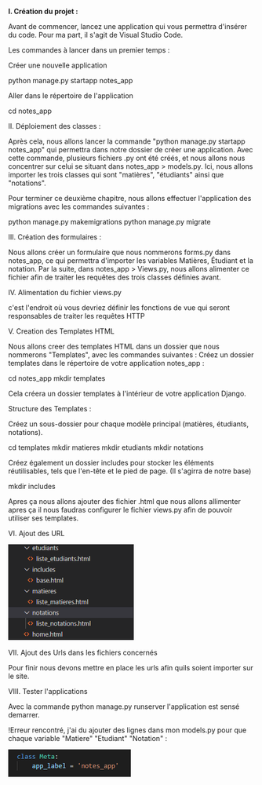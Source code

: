 
__I. Création du projet :__

 Avant de commencer, lancez une application qui vous permettra d'insérer du code. Pour ma part, il s'agit de Visual Studio Code.

Les commandes à lancer dans un premier temps :

 Créer une nouvelle application

python manage.py startapp notes_app

 Aller dans le répertoire de l'application

cd notes_app

II. Déploiement des classes :

 Après cela, nous allons lancer la commande "python manage.py startapp notes_app" qui permettra dans notre dossier de créer une application. Avec cette commande, plusieurs fichiers .py ont été créés, et nous allons nous concentrer sur celui se situant dans notes_app > models.py. Ici, nous allons importer les trois classes qui sont "matières", "étudiants" ainsi que "notations".

 Pour terminer ce deuxième chapitre, nous allons effectuer l'application des migrations avec les commandes suivantes :

python manage.py makemigrations
python manage.py migrate

III. Création des formulaires :

 Nous allons créer un formulaire que nous nommerons forms.py dans notes_app, ce qui permettra d'importer les variables Matières, Étudiant et la notation. Par la suite, dans notes_app > Views.py, nous allons alimenter ce fichier afin de traiter les requêtes des trois classes définies avant.

IV. Alimentation du fichier views.py

c'est l'endroit où vous devriez définir les fonctions de vue qui seront responsables de traiter les requêtes HTTP 

V. Creation des Templates HTML 

 Nous allons creer des templates HTML dans un dossier que nous nommerons "Templates", avec les commandes suivantes :
 Créez un dossier templates dans le répertoire de votre application notes_app :

cd notes_app
mkdir templates

 Cela créera un dossier templates à l'intérieur de votre application Django.

Structure des Templates :

 Créez un sous-dossier pour chaque modèle principal (matières, étudiants, notations).

cd templates
mkdir matieres
mkdir etudiants
mkdir notations

 Créez également un dossier includes pour stocker les éléments réutilisables, tels que l'en-tête et le pied de page. (Il s'agirra de notre base)

mkdir includes

 Apres ça nous allons ajouter des fichier .html que nous allons allimenter apres ça il nous faudras configurer le fichier views.py afin de pouvoir utiliser ses templates.

VI. Ajout des URL 

![Alt text](image.png)

VII. Ajout des Urls dans les fichiers concernés

Pour finir nous devons mettre en place les urls afin quils soient importer sur le site.

VIII. Tester l'applications 

Avec la commande python manage.py runserver l'application est sensé demarrer. 

!Erreur rencontré, j'ai du ajouter des lignes dans mon models.py pour que chaque variable "Matiere" "Etudiant" "Notation"  :

![Alt text](image-1.png)




